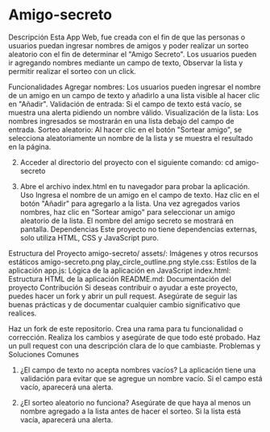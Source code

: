 # Amigo-secreto
Descripción
Esta App Web, fue creada con el fin de que las personas o usuarios puedan ingresar nombres de amigos y poder realizar un sorteo aleatorio con el fin de determinar el "Amigo Secreto". Los usuarios pueden ir agregando nombres mediante un campo de texto, Observar la lista y permitir realizar el sorteo con un click.

Funcionalidades
Agregar nombres: Los usuarios pueden ingresar el nombre de un amigo en un campo de texto y añadirlo a una lista visible al hacer clic en "Añadir".
Validación de entrada: Si el campo de texto está vacío, se muestra una alerta pidiendo un nombre válido.
Visualización de la lista: Los nombres ingresados se mostrarán en una lista debajo del campo de entrada.
Sorteo aleatorio: Al hacer clic en el botón "Sortear amigo", se selecciona aleatoriamente un nombre de la lista y se muestra el resultado en la página.

2. Acceder al directorio del proyecto con el siguiente comando:
cd amigo-secreto

3. Abre el archivo index.html en tu navegador para probar la aplicación.
Uso
Ingresa el nombre de un amigo en el campo de texto.
Haz clic en el botón "Añadir" para agregarlo a la lista.
Una vez agregados varios nombres, haz clic en "Sortear amigo" para seleccionar un amigo aleatorio de la lista.
El nombre del amigo secreto se mostrará en pantalla.
Dependencias
Este proyecto no tiene dependencias externas, solo utiliza HTML, CSS y JavaScript puro.

Estructura del Proyecto
amigo-secreto/
assets/: Imágenes y otros recursos estáticos
amigo-secreto.png
play_circle_outline.png
style.css: Estilos de la aplicación
app.js: Lógica de la aplicación en JavaScript
index.html: Estructura HTML de la aplicación
README.md: Documentación del proyecto
Contribución
Si deseas contribuir o ayudar a este proyecto, puedes hacer un fork y abrir un pull request. Asegúrate de seguir las buenas prácticas y de documentar cualquier cambio significativo que realices.

Haz un fork de este repositorio.
Crea una rama para tu funcionalidad o corrección.
Realiza los cambios y asegúrate de que todo esté probado.
Haz un pull request con una descripción clara de lo que cambiaste.
Problemas y Soluciones Comunes
1. ¿El campo de texto no acepta nombres vacíos?
La aplicación tiene una validación para evitar que se agregue un nombre vacío. Si el campo está vacío, aparecerá una alerta.

2. ¿El sorteo aleatorio no funciona?
Asegúrate de que haya al menos un nombre agregado a la lista antes de hacer el sorteo. Si la lista está vacía, aparecerá una alerta.
